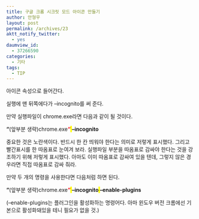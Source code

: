 ```yaml
---
title: 구글 크롬 시크릿 모드 아이콘 만들기
author: 안형우
layout: post
permalink: /archives/23
aktt_notify_twitter:
  - yes
daumview_id:
  - 37266590
categories:
  - 기타
tags:
  - TIP
---
```

아이콘 속성으로 들어간다.

실행에 맨 뒤쪽에다가 &#8211;incognito를 써 준다.

만약 실행파일이 chrome.exe라면 다음과 같이 될 것이다.

**&#8220;**(앞부분 생략)chrome.exe<span style="color: rgb(255, 0, 0); "><strong>&#8220;</strong></span><span style="background-color: rgb(255, 255, 0); ">&nbsp;</span>**&#8211;incognito**

중요한 것은 노란색이다. 반드시 한 칸 띄워야 한다는 의미로 저렇게 표시했다. 그리고 빨간표시를 한 따옴표로 눈여겨 보라. 실행파일 부분을 따옴표로 감싸야 한다는 것을 강조하기 위해 저렇게 표시했다. 아마도 이미 따옴표로 감싸여 있을 텐데, 그렇지 않은 경우라면 직접 따옴표로 감싸 줘라.

만약 두 개의 명령을 사용한다면 다음처럼 하면 된다.

**&#8220;**(앞부분 생략)chrome.exe<span style="color: rgb(255, 0, 0); "><strong>&#8220;</strong></span><span style="background-color: rgb(255, 255, 0); ">&nbsp;</span>**&#8211;incognito<span style="background-color: rgb(255, 255, 0); ">&nbsp;</span>&#8211;enable-plugins**

<span class="Apple-style-span" style="background-color: rgb(255, 255, 255);">(&#8211;enable-plugins는 플러그인을 활성화하는 명령어다. 아마 윈도우 버전 크롬에선 기본으로 활성화돼있을 테니 필요가 없을 것.)</span>